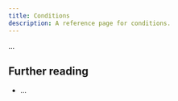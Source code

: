 ```yaml
---
title: Conditions
description: A reference page for conditions.
---
```


...

## Further reading

- ...
